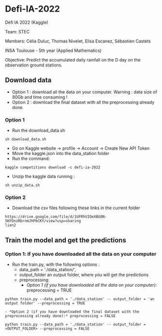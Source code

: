 # Defi-IA-2022
Défi IA 2022 (Kaggle)

Team: STEC

Members: Célia Duluc, Thomas Nivelet, Elisa Escanez, Sébastien Castets

INSA Toulouse - 5th year (Applied Mathematics)

Objective: Predict the accumulated daily rainfall on the D day on the observation ground stations.


## Download data

- Option 1 : download all the data on your computer. Warning : data size of 80Gb and time consuming !
- Option 2 : download the final dataset with all the preprocessing already done. 

### Option 1
- Run the download_data.sh 

```
sh download_data.sh
```
- Go on Kaggle website -> profile -> Account -> Create New API Token
- Move the kaggle.json into the data_station folder
- Run the command:

```
kaggle competitions download -c defi-ia-2022
```
- Unzip the kaggle data running :
```
sh unzip_data.sh
```
### Option 2

- Download the csv files following these links in the current folder
```
https://drive.google.com/file/d/1UFRhVIOeXBG0N-5KFDnzRbrnmJhPbCKY/view?usp=sharing
lien2
```
## Train the model and get the predictions

### Option 1: if you have downloaded all the data on your computer


- Run the train.py, with the following options : 
  - data_path = './data_station/', 
  - output_folder an output folder, where you will get the predictions
  - preprocessing:
    - *Option 1 (if you have downloaded all the data on your computer):* preprocessing = TRUE

```
python train.py --data_path = './data_station' -- output_folder = 'an output folder' --preprocessing = TRUE

```

    - *Option 2 (if you have downloaded the final dataset with the preprocessing already done):* preprocessing = FALSE

```
python train.py --data_path = './data_station' -- output_folder = <OUTPUT_FOLDER> --preprocessing = FALSE
```

